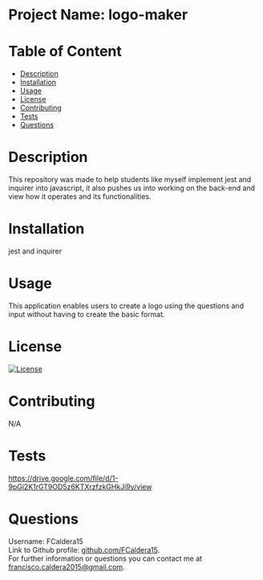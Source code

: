 # Project Name: logo-maker

# Table of Content
<ul>
<li><a href="#description">Description</a></li>
<li><a href="#installation">Installation</a></li>
<li><a href="#usage">Usage</a></li>
<li><a href="#license">License</a></li>
<li><a href="#contributing">Contributing</a></li>
<li><a href="#tests">Tests</a></li>
<li><a href="#questions">Questions</a></li>
</ul>

# Description
This repository was made to help students like myself implement jest and inquirer into javascript, it also pushes us into working on the back-end and view how it operates and its functionalities.

# Installation
jest and inquirer

# Usage
This application enables users to create a logo using the questions and input without having to create the basic format. 

# License
[![License](https://img.shields.io/badge/License-Apache_2.0-blue.svg)](https://opensource.org/licenses/Apache-2.0)

# Contributing
N/A

# Tests
https://drive.google.com/file/d/1-9pGi2K1rGT9OD5z6KTXrzfzkGHkJi9y/view

# Questions
Username: FCaldera15 <br />
Link to Github profile: [github.com/FCaldera15](github.com/FCaldera15). <br />
For further information or questions you can contact me at [francisco.caldera2015@gmail.com](francisco.caldera2015@gmail.com).